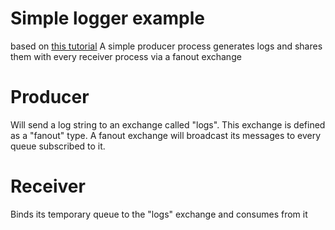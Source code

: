 # Simple logger example
based on [this tutorial](https://www.rabbitmq.com/tutorials/tutorial-three-java.html)
A simple producer process generates logs and shares them with every receiver process via a fanout exchange

# Producer
Will send a log string to an exchange called "logs".
This exchange is defined as a "fanout" type. A fanout exchange will broadcast its messages to every queue subscribed to it.

# Receiver
Binds its temporary queue to the "logs" exchange and consumes from it